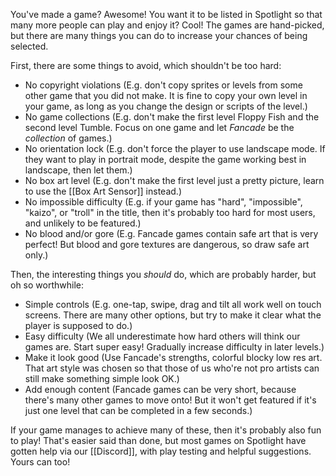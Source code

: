 You've made a game? Awesome! You want it to be listed in Spotlight so that many more people can play and enjoy it? Cool! The games are hand-picked, but there are many things you can do to increase your chances of being selected.

First, there are some things to avoid, which shouldn't be too hard:

- No copyright violations (E.g. don't copy sprites or levels from some other game that you did not make. It is fine to copy your own level in your game, as long as you change the design or scripts of the level.)
- No game collections (E.g. don't make the first level Floppy Fish and the second level Tumble. Focus on one game and let *Fancade* be the *collection* of games.)
- No orientation lock (E.g. don't force the player to use landscape mode. If they want to play in portrait mode, despite the game working best in landscape, then let them.)
- No box art level (E.g. don't make the first level just a pretty picture, learn to use the [[Box Art Sensor]] instead.)
- No impossible difficulty (E.g. if your game has "hard", "impossible", "kaizo", or "troll" in the title, then it's probably too hard for most users, and unlikely to be featured.)
- No blood and/or gore (E.g. Fancade games contain safe art that is very perfect! But blood and gore textures are dangerous, so draw safe art only.)

Then, the interesting things you *should* do, which are probably harder, but oh so worthwhile:

- Simple controls (E.g. one-tap, swipe, drag and tilt all work well on touch screens. There are many other options, but try to make it clear what the player is supposed to do.)
- Easy difficulty (We all underestimate how hard others will think our games are. Start super easy! Gradually increase difficulty in later levels.)
- Make it look good (Use Fancade's strengths, colorful blocky low res art. That art style was chosen so that those of us who're not pro artists can still make something simple look OK.)
- Add enough content (Fancade games can be very short, because there's many other games to move onto! But it won't get featured if it's just one level that can be completed in a few seconds.)

If your game manages to achieve many of these, then it's probably also fun to play! That's easier said than done, but most games on Spotlight have gotten help via our [[Discord]], with play testing and helpful suggestions. Yours can too!
